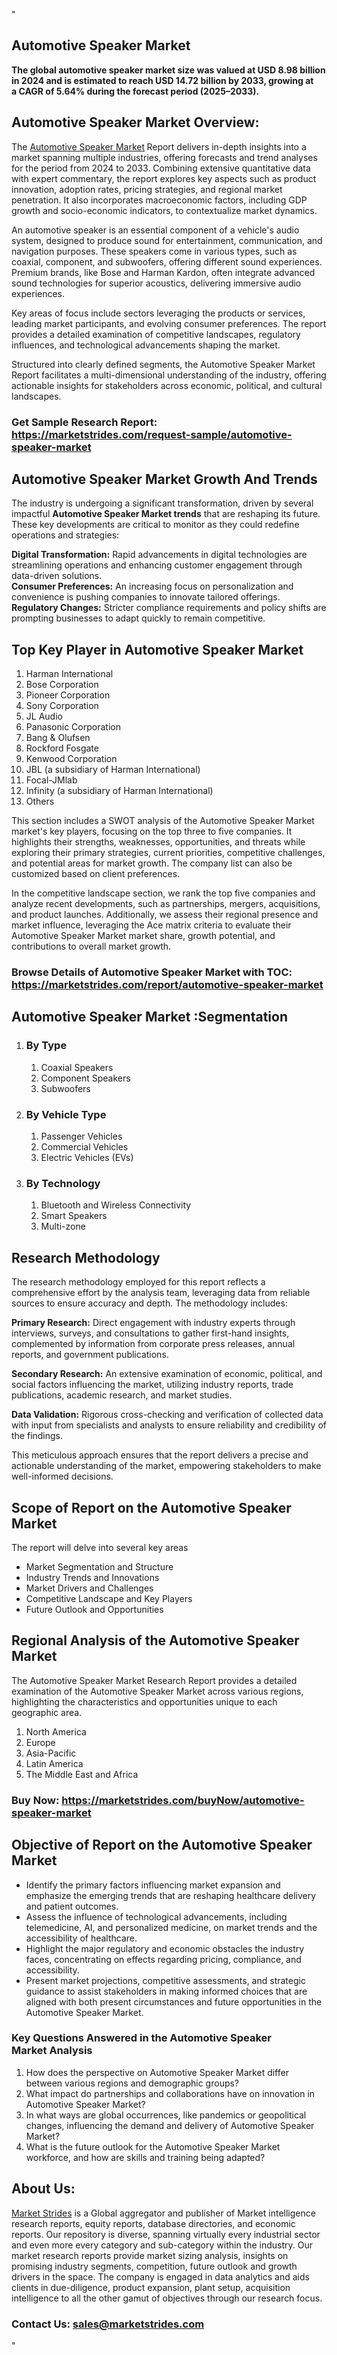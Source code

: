 <p>"</p>
<h2>Automotive Speaker Market</h2>
<p><strong>The global automotive speaker market size was valued at&nbsp;USD 8.98 billion in 2024&nbsp;and is estimated to reach&nbsp;USD 14.72 billion by 2033, growing at a&nbsp;CAGR of 5.64%&nbsp;during the forecast period (2025&ndash;2033).</strong></p>
<h2>Automotive Speaker Market Overview:</h2>
<p>The <a href="https://marketstrides.com/report/automotive-speaker-market">Automotive Speaker Market</a><strong>&nbsp;</strong>Report delivers in-depth insights into a market spanning multiple industries, offering forecasts and trend analyses for the period from 2024 to 2033. Combining extensive quantitative data with expert commentary, the report explores key aspects such as product innovation, adoption rates, pricing strategies, and regional market penetration. It also incorporates macroeconomic factors, including GDP growth and socio-economic indicators, to contextualize market dynamics.</p>
<p>An automotive speaker is an essential component of a vehicle's audio system, designed to produce sound for entertainment, communication, and navigation purposes. These speakers come in various types, such as coaxial, component, and subwoofers, offering different sound experiences. Premium brands, like Bose and Harman Kardon, often integrate advanced sound technologies for superior acoustics, delivering immersive audio experiences.</p>
<p>Key areas of focus include sectors leveraging the products or services, leading market participants, and evolving consumer preferences. The report provides a detailed examination of competitive landscapes, regulatory influences, and technological advancements shaping the market.</p>
<p>Structured into clearly defined segments, the&nbsp;Automotive Speaker Market Report facilitates a multi-dimensional understanding of the industry, offering actionable insights for stakeholders across economic, political, and cultural landscapes.</p>
<h3><strong>Get Sample Research Report:</strong> <a href="https://marketstrides.com/request-sample/automotive-speaker-market">https://marketstrides.com/request-sample/automotive-speaker-market</a></h3>
<h2>Automotive Speaker Market Growth And Trends</h2>
<p>The industry is undergoing a significant transformation, driven by several impactful <strong>Automotive Speaker Market trends</strong>&nbsp;that are reshaping its future. These key developments are critical to monitor as they could redefine operations and strategies:</p>
<p><strong>Digital Transformation:</strong> Rapid advancements in digital technologies are streamlining operations and enhancing customer engagement through data-driven solutions.<br /><strong>Consumer Preferences:</strong> An increasing focus on personalization and convenience is pushing companies to innovate tailored offerings.<br /><strong>Regulatory Changes:</strong> Stricter compliance requirements and policy shifts are prompting businesses to adapt quickly to remain competitive.</p>
<h2>Top Key Player in Automotive Speaker Market</h2>
<ol>
<li>Harman International</li>
<li>Bose Corporation</li>
<li>Pioneer Corporation</li>
<li>Sony Corporation</li>
<li>JL Audio</li>
<li>Panasonic Corporation</li>
<li>Bang &amp; Olufsen</li>
<li>Rockford Fosgate</li>
<li>Kenwood Corporation</li>
<li>JBL (a subsidiary of Harman International)</li>
<li>Focal-JMlab</li>
<li>Infinity (a subsidiary of Harman International)</li>
<li>Others</li>
</ol>
<p>This section includes a SWOT analysis of the Automotive Speaker Market market's key players, focusing on the top three to five companies. It highlights their strengths, weaknesses, opportunities, and threats while exploring their primary strategies, current priorities, competitive challenges, and potential areas for market growth. The company list can also be customized based on client preferences.</p>
<p>In the competitive landscape section, we rank the top five companies and analyze recent developments, such as partnerships, mergers, acquisitions, and product launches. Additionally, we assess their regional presence and market influence, leveraging the Ace matrix criteria to evaluate their Automotive Speaker Market market share, growth potential, and contributions to overall market growth.</p>
<h3><strong>Browse Details of Automotive Speaker Market with TOC:</strong> <a href="https://marketstrides.com/report/automotive-speaker-market">https://marketstrides.com/report/automotive-speaker-market</a></h3>
<h2>Automotive Speaker Market :Segmentation</h2>
<ol>
<li>
<h3>By Type</h3>
</li>
<ol>
<li>Coaxial Speakers</li>
<li>Component Speakers</li>
<li>Subwoofers</li>
</ol>
<li>
<h3>By Vehicle Type</h3>
</li>
<ol>
<li>Passenger Vehicles</li>
<li>Commercial Vehicles</li>
<li>Electric Vehicles (EVs)</li>
</ol>
<li>
<h3>By Technology</h3>
</li>
<ol>
<li>Bluetooth and Wireless Connectivity</li>
<li>Smart Speakers</li>
<li>Multi-zone</li>
</ol>
</ol>
<h2>Research Methodology</h2>
<p>The research methodology employed for this report reflects a comprehensive effort by the analysis team, leveraging data from reliable sources to ensure accuracy and depth. The methodology includes:</p>
<p><strong>Primary Research:</strong> Direct engagement with industry experts through interviews, surveys, and consultations to gather first-hand insights, complemented by information from corporate press releases, annual reports, and government publications.</p>
<p><strong>Secondary Research:</strong> An extensive examination of economic, political, and social factors influencing the market, utilizing industry reports, trade publications, academic research, and market studies.</p>
<p><strong>Data Validation:</strong> Rigorous cross-checking and verification of collected data with input from specialists and analysts to ensure reliability and credibility of the findings.</p>
<p>This meticulous approach ensures that the report delivers a precise and actionable understanding of the market, empowering stakeholders to make well-informed decisions.</p>
<h2>Scope of Report on the Automotive Speaker Market</h2>
<p>The report will delve into several key areas</p>
<ul>
<li>Market Segmentation and Structure</li>
<li>Industry Trends and Innovations</li>
<li>Market Drivers and Challenges</li>
<li>Competitive Landscape and Key Players</li>
<li>Future Outlook and Opportunities</li>
</ul>
<h2>Regional Analysis of the Automotive Speaker Market</h2>
<p>The Automotive Speaker Market Research Report provides a detailed examination of the Automotive Speaker Market across various regions, highlighting the characteristics and opportunities unique to each geographic area.</p>
<ol>
<li>North America</li>
<li>Europe</li>
<li>Asia-Pacific</li>
<li>Latin America</li>
<li>The Middle East and Africa</li>
</ol>
<h3><strong>Buy Now:&nbsp;<a href="https://marketstrides.com/buyNow/automotive-speaker-market">https://marketstrides.com/buyNow/automotive-speaker-market</a></strong></h3>
<h2><strong>Objective of Report on the Automotive Speaker Market</strong></h2>
<ul>
<li>Identify the primary factors influencing market expansion and emphasize the emerging trends that are reshaping healthcare delivery and patient outcomes.</li>
<li>Assess the influence of technological advancements, including telemedicine, AI, and personalized medicine, on market trends and the accessibility of healthcare.</li>
<li>Highlight the major regulatory and economic obstacles the industry faces, concentrating on effects regarding pricing, compliance, and accessibility.</li>
<li>Present market projections, competitive assessments, and strategic guidance to assist stakeholders in making informed choices that are aligned with both present circumstances and future opportunities in the Automotive Speaker Market.</li>
</ul>
<h3>Key Questions Answered in the&nbsp;Automotive Speaker Market&nbsp;Analysis</h3>
<ol>
<li>How does the perspective on Automotive Speaker Market differ between various regions and demographic groups?</li>
<li>What impact do partnerships and collaborations have on innovation in Automotive Speaker Market?</li>
<li>In what ways are global occurrences, like pandemics or geopolitical changes, influencing the demand and delivery of Automotive Speaker Market?</li>
<li>What is the future outlook for the Automotive Speaker Market workforce, and how are skills and training being adapted?</li>
</ol>
<h2>About Us:</h2>
<p><a href="https://marketstrides.com/">Market Strides</a> is a Global aggregator and publisher of Market intelligence research reports, equity reports, database directories, and economic reports. Our repository is diverse, spanning virtually every industrial sector and even more every category and sub-category within the industry. Our market research reports provide market sizing analysis, insights on promising industry segments, competition, future outlook and growth drivers in the space. The company is engaged in data analytics and aids clients in due-diligence, product expansion, plant setup, acquisition intelligence to all the other gamut of objectives through our research focus.</p>
<h3><strong>Contact Us: <a href="mailto:sales@marketstrides.com">sales@marketstrides.com</a></strong></h3>
<p>"</p>
